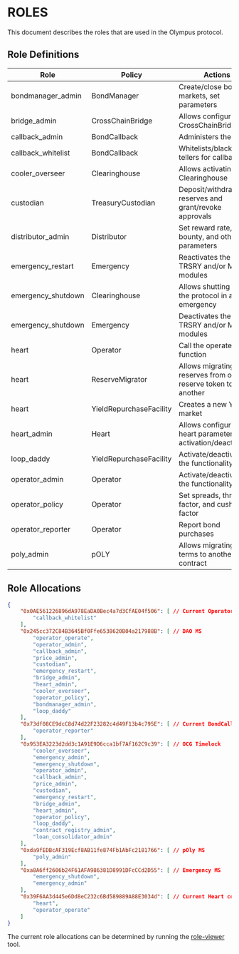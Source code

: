 # ROLES

This document describes the roles that are used in the Olympus protocol.

## Role Definitions

| Role | Policy | Actions |
|------|----------|-------------|
| bondmanager_admin | BondManager | Create/close bond markets, set parameters |
| bridge_admin | CrossChainBridge | Allows configuring the CrossChainBridge |
| callback_admin | BondCallback | Administers the policy |
| callback_whitelist | BondCallback | Whitelists/blacklists tellers for callback |
| cooler_overseer | Clearinghouse | Allows activating the Clearinghouse |
| custodian | TreasuryCustodian | Deposit/withdraw reserves and grant/revoke approvals |
| distributor_admin | Distributor | Set reward rate, bounty, and other parameters |
| emergency_restart | Emergency | Reactivates the TRSRY and/or MINTR modules |
| emergency_shutdown | Clearinghouse | Allows shutting down the protocol in an emergency |
| emergency_shutdown | Emergency | Deactivates the TRSRY and/or MINTR modules |
| heart | Operator | Call the operate() function |
| heart | ReserveMigrator | Allows migrating reserves from one reserve token to another |
| heart | YieldRepurchaseFacility | Creates a new YRF market |
| heart_admin | Heart | Allows configuring heart parameters and activation/deactivation |
| loop_daddy | YieldRepurchaseFacility | Activate/deactivate the functionality |
| operator_admin | Operator | Activate/deactivate the functionality |
| operator_policy | Operator | Set spreads, threshold factor, and cushion factor |
| operator_reporter | Operator | Report bond purchases |
| poly_admin | pOLY | Allows migrating pOLY terms to another contract |

## Role Allocations

```json
{
    "0x0AE561226896dA978EaDA0Bec4a7d3CfAE04f506": [ // Current Operator contract
        "callback_whitelist"
    ],
    "0x245cc372C84B3645Bf0Ffe6538620B04a217988B": [ // DAO MS
        "operator_operate",
        "operator_admin",
        "callback_admin",
        "price_admin",
        "custodian",
        "emergency_restart",
        "bridge_admin",
        "heart_admin",
        "cooler_overseer",
        "operator_policy",
        "bondmanager_admin",
        "loop_daddy"
    ],
    "0x73df08CE9dcC8d74d22F23282c4d49F13b4c795E": [ // Current BondCallback contract
        "operator_reporter"
    ],
    "0x953EA3223d2dd3c1A91E9D6cca1bf7Af162C9c39": [ // OCG Timelock
        "cooler_overseer",
        "emergency_admin",
        "emergency_shutdown",
        "operator_admin",
        "callback_admin",
        "price_admin",
        "custodian",
        "emergency_restart",
        "bridge_admin",
        "heart_admin",
        "operator_policy",
        "loop_daddy",
        "contract_registry_admin",
        "loan_consolidator_admin"
    ],
    "0xda9fEDBcAF319Ecf8AB11fe874Fb1AbFc2181766": [ // pOly MS
        "poly_admin"
    ],
    "0xa8A6ff2606b24F61AFA986381D8991DFcCCd2D55": [ // Emergency MS
        "emergency_shutdown",
        "emergency_admin"
    ],
    "0x39F6AA3d445e6Dd8eC232c6Bd589889A88E3034d": [ // Current Heart contract
        "heart",
        "operator_operate"
    ]
}
```

The current role allocations can be determined by running the [role-viewer](https://github.com/OlympusDAO/role-viewer/) tool.
